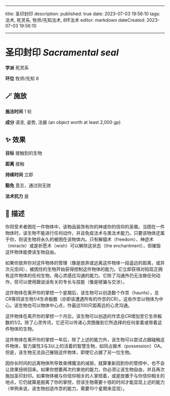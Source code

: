 
---
title: 圣印封印
description: 
published: true
date: 2023-07-03 19:56:10
tags: 法术, 死灵系, 牧师/先知法术, 8环法术
editor: markdown
dateCreated: 2023-07-03 19:56:10

---

# **圣印封印** *Sacramental seal*

**学派** 死灵系 

**环位** 牧师/先知 8

## 🪄 施放

**施法时间** 1 轮

**成分** 语言, 姿势, 法器 (an object worth at least 2,000 gp)

## ✨ 效果 

**目标** 接触到的生物 

**距离** 接触  

**持续时间** 立即 

**豁免** 意志，通过则无效

**法术抗力** 是

## 📖 描述

你将受术者困在一件物体中，该物品装饰有你的神或你的信仰的圣徽。当困在一件物体时，该生物不能进行任何动作，并且免疫法术与类法术能力。只要该物体还属于你，则该生物将永久的被困在该物体内。只有解锢术（freedom）、神迹术（miracle）或是祈愿术（wish）可以解除这状态（the enchantment），但摧毁这件物体能使该生物自由。

如果你放弃你对这件物体的管理（像是放弃或远离这件物体一段遥远的距离，或异次元空间），被困住的生物开始获得控制这件物体的能力。它立即获得对陷现正拥有这件物体的任何生物，用心灵感应沟通的能力。它除了沟通外仍无法做任何动作，但可以使用跟说话有关的专长与技能（像是唬骗与交涉）。

这件物体在离开你的掌控一个星期后，该生物可以创造数个作祟（haunts），总CR等同该生物1/4生命骰数（亦即该遭遇所有的作祟的CR）。这些作祟以物体为中心。该生物也可以物体中心点，作最远100尺距离远的心灵沟通。

这件物体在离开你的掌控一个月后，该生物可以创造的作祟总CR增加至它生命骰数的1/2。除了心灵传讯，它还可以传递心灵图像到它所选择的任何拿着或带着这件物体的生物。

这件物体在离开你的掌控一年后，除了上述的能力外，该生物可以尝试占据碰触这件物体，智力属性3与3以上的活着的智慧生物，如同占据术（possession）OA。但是，该生物无法自己摧毁这件物体，即使它占据了另一位生物。

因你长时间的远离物体所导致束缚魔法的减弱，就算重新回到你的管控中，也不会让效果扭转回来。如果你想要再次约束他的能力，你必须让该生物自由，并且再次施加圣印封印。如果物体被与你信仰相关的人掌控着，或是放置于与你信仰相关的地点，它仍就算是脱离了你的掌控，但该生物需要十倍的时间才能显现上述的能力（举例来说，该生物创造作祟的能力，需要10个星期来显现）。
    